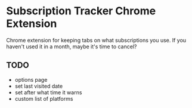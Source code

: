# Subscription Tracker Chrome Extension
Chrome extension for keeping tabs on what subscriptions you use. If you haven't used it in a month, maybe it's time to cancel?


## TODO
- options page
- set last visited date
- set after what time it warns
- custom list of platforms